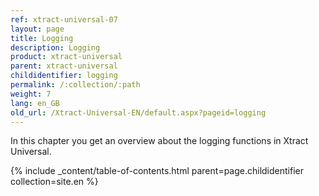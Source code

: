 ```yaml
---
ref: xtract-universal-07
layout: page
title: Logging
description: Logging
product: xtract-universal
parent: xtract-universal
childidentifier: logging
permalink: /:collection/:path
weight: 7
lang: en_GB
old_url: /Xtract-Universal-EN/default.aspx?pageid=logging
---
```


In this chapter you get an overview about the logging functions in Xtract Universal.

{% include _content/table-of-contents.html parent=page.childidentifier collection=site.en %}